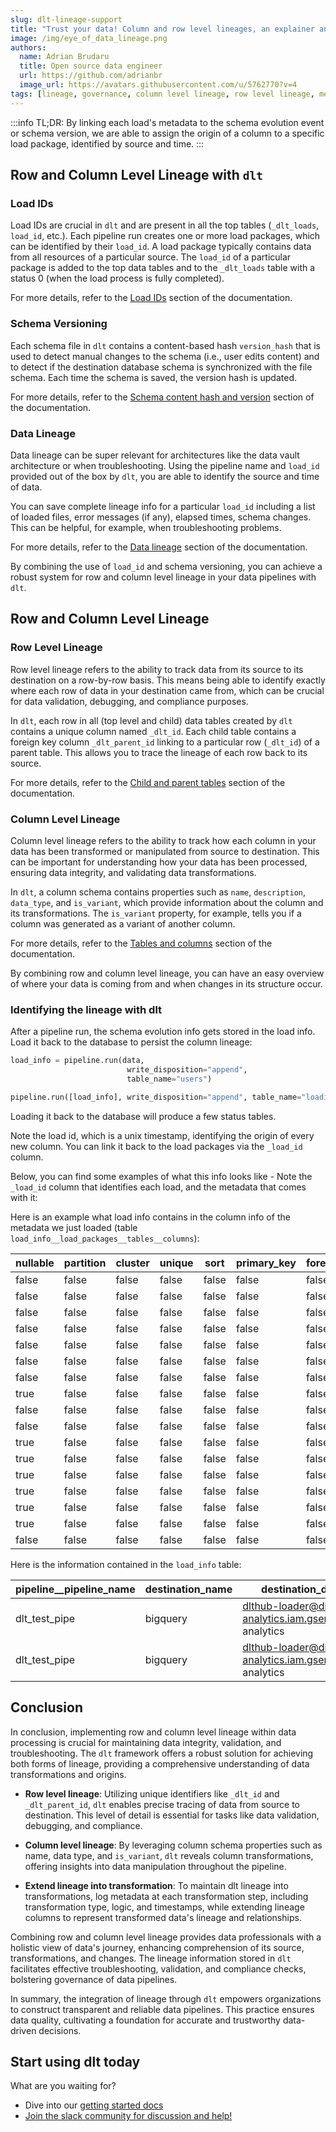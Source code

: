 ```yaml
---
slug: dlt-lineage-support
title: "Trust your data! Column and row level lineages, an explainer and a recipe."
image: /img/eye_of_data_lineage.png
authors:
  name: Adrian Brudaru
  title: Open source data engineer
  url: https://github.com/adrianbr
  image_url: https://avatars.githubusercontent.com/u/5762770?v=4
tags: [lineage, governance, column level lineage, row level lineage, metadata]
---
```

:::info
TL;DR: By linking each load's metadata to the schema evolution event or schema version, we are able to assign the origin of a column to a specific load package, identified by source and time.
:::


## Row and Column Level Lineage with `dlt`

### Load IDs

Load IDs are crucial in `dlt` and are present in all the top tables (`_dlt_loads`, `load_id`, etc.). Each pipeline run creates one or more load packages, which can be identified by their `load_id`. A load package typically contains data from all resources of a particular source. The `load_id` of a particular package is added to the top data tables and to the `_dlt_loads` table with a status 0 (when the load process is fully completed).

For more details, refer to the [Load IDs](https://dlthub.com/docs/general-usage/understanding-the-tables#load-ids) section of the documentation.

### Schema Versioning

Each schema file in `dlt` contains a content-based hash `version_hash` that is used to detect manual changes to the schema (i.e., user edits content) and to detect if the destination database schema is synchronized with the file schema. Each time the schema is saved, the version hash is updated.

For more details, refer to the [Schema content hash and version](https://dlthub.com/docs/general-usage/schema#schema-content-hash-and-version) section of the documentation.

### Data Lineage

Data lineage can be super relevant for architectures like the data vault architecture or when troubleshooting. Using the pipeline name and `load_id` provided out of the box by `dlt`, you are able to identify the source and time of data.

You can save complete lineage info for a particular `load_id` including a list of loaded files, error messages (if any), elapsed times, schema changes. This can be helpful, for example, when troubleshooting problems.

For more details, refer to the [Data lineage](https://dlthub.com/docs/dlt-ecosystem/visualizations/understanding-the-tables#data-lineage) section of the documentation.

By combining the use of `load_id` and schema versioning, you can achieve a robust system for row and column level lineage in your data pipelines with `dlt`.


## Row and Column Level Lineage

### Row Level Lineage

Row level lineage refers to the ability to track data from its source to its destination on a row-by-row basis. This means being able to identify exactly where each row of data in your destination came from, which can be crucial for data validation, debugging, and compliance purposes.

In `dlt`, each row in all (top level and child) data tables created by `dlt` contains a unique column named `_dlt_id`. Each child table contains a foreign key column `_dlt_parent_id` linking to a particular row (`_dlt_id`) of a parent table. This allows you to trace the lineage of each row back to its source.

For more details, refer to the [Child and parent tables](https://dlthub.com/docs/general-usage/understanding-the-tables#child-and-parent-tables) section of the documentation.

### Column Level Lineage

Column level lineage refers to the ability to track how each column in your data has been transformed or manipulated from source to destination. This can be important for understanding how your data has been processed, ensuring data integrity, and validating data transformations.

In `dlt`, a column schema contains properties such as `name`, `description`, `data_type`, and `is_variant`, which provide information about the column and its transformations. The `is_variant` property, for example, tells you if a column was generated as a variant of another column.

For more details, refer to the [Tables and columns](https://dlthub.com/docs/general-usage/understanding-the-tables#tables-and-columns) section of the documentation.

By combining row and column level lineage, you can have an easy overview of where your data is coming from and when changes in its structure occur.

### Identifying the lineage with dlt

After a pipeline run, the schema evolution info gets stored in the load info.
Load it back to the database to persist the column lineage:
```python
load_info = pipeline.run(data,
                          write_disposition="append",
                          table_name="users")

pipeline.run([load_info], write_disposition="append", table_name="loading_status")
```

Loading it back to the database will produce a few status tables.

Note the load id, which is a unix timestamp, identifying the origin of every new column. You can link it back to the load packages via the `_load_id` column.

Below, you can find some examples of what this info looks like - Note the `_load_id` column that identifies each load, and the metadata that comes with it:

Here is an example what load info contains in the column info of the metadata we just loaded (table  `load_info__load_packages__tables__columns`):

| nullable | partition | cluster | unique | sort | primary_key | foreign_key | root_key | merge_key | name                   | data_type | table_name       | schema_name       | load_id       | _dlt_parent_id    | _dlt_list_idx | _dlt_id           | variant |
|----------|-----------|---------|--------|------|-------------|-------------|----------|----------|------------------------|-----------|-----------------|------------------|---------------|-------------------|---------------|-------------------|---------|
| false    | false     | false   | false  | false| false       | false       | false    | false    | version                | bigint    | _dlt_pipeline_state | dlt_test_pipe    | 1692188651.466199 | WBS2MJRkxEn2xw   | 0             | 4rQWa44uF2CKyg    |         |
| false    | false     | false   | false  | false| false       | false       | false    | false    | engine_version         | bigint    | _dlt_pipeline_state | dlt_test_pipe    | 1692188651.466199 | WBS2MJRkxEn2xw   | 1             | zn5zR+PKyNqJLA    |         |
| false    | false     | false   | false  | false| false       | false       | false    | false    | pipeline_name          | text      | _dlt_pipeline_state | dlt_test_pipe    | 1692188651.466199 | WBS2MJRkxEn2xw   | 2             | WV6DNovz7V1xBg    |         |
| false    | false     | false   | false  | false| false       | false       | false    | false    | state                  | text      | _dlt_pipeline_state | dlt_test_pipe    | 1692188651.466199 | WBS2MJRkxEn2xw   | 3             | 77zsRk9Z5yhAwQ    |         |
| false    | false     | false   | false  | false| false       | false       | false    | false    | created_at             | timestamp | _dlt_pipeline_state | dlt_test_pipe    | 1692188651.466199 | WBS2MJRkxEn2xw   | 4             | Sj5/mL9tZGlHRQ    |         |
| false    | false     | false   | false  | false| false       | false       | false    | false    | _dlt_load_id           | text      | _dlt_pipeline_state | dlt_test_pipe    | 1692188651.466199 | WBS2MJRkxEn2xw   | 5             | lvbvQFPbk9g0og    |         |
| false    | false     | false   | false  | false| false       | false       | false    | false    | load_id                | text      | _dlt_loads        | dlt_test_pipe    | 1692188651.466199 | G0HvoQ6BMNzYsw   | 0             | +IeGJE0Ln0wj+w    |         |
| true     | false     | false   | false  | false| false       | false       | false    | false    | schema_name            | text      | _dlt_loads        | dlt_test_pipe    | 1692188651.466199 | G0HvoQ6BMNzYsw   | 1             | oZ7hho/aLYJobg    |         |
| false    | false     | false   | false  | false| false       | false       | false    | false    | status                 | bigint    | _dlt_loads        | dlt_test_pipe    | 1692188651.466199 | G0HvoQ6BMNzYsw   | 2             | QrZ3e79agHFNgg    |         |
| false    | false     | false   | false  | false| false       | false       | false    | false    | inserted_at            | timestamp | _dlt_loads        | dlt_test_pipe    | 1692188651.466199 | G0HvoQ6BMNzYsw   | 3             | gm9kEFQuPXGwiA    |         |
| true     | false     | false   | false  | false| false       | false       | false    | false    | schema_version_hash    | text      | _dlt_loads        | dlt_test_pipe    | 1692188651.466199 | G0HvoQ6BMNzYsw   | 4             | 4eX9BoFV5oegAg    |         |
| true     | false     | false   | false  | false| false       | false       | false    | false    | name                   | text      | people            | dlt_test_pipe    | 1692188651.466199 | q9DzfCYuMwDjkg   | 0             | ISj8XUllnHB1gA    |         |
| true     | false     | false   | false  | false| false       | false       | false    | false    | age                    | bigint    | people            | dlt_test_pipe    | 1692188651.466199 | q9DzfCYuMwDjkg   | 1             | 4YDwm8PtjtEPwA    |         |
| true     | false     | false   | false  | false| false       | false       | false    | false    | nationality            | text      | people            | dlt_test_pipe    | 1692188651.466199 | q9DzfCYuMwDjkg   | 2             | LJTMxFWgqqyH/w    |         |
| true     | false     | false   | false  | false| false       | false       | false    | false    | street                 | text      | people            | dlt_test_pipe    | 1692188651.466199 | q9DzfCYuMwDjkg   | 3             | AmzkMpDFikafIw    |         |
| true     | false     | false   | false  | false| false       | false       | false    | false    | building               | bigint    | people            | dlt_test_pipe    | 1692188651.466199 | q9DzfCYuMwDjkg   | 4             | GNw+E3FAuC9o5A    |         |
| false    | false     | false   | false  | false| false       | false       | false    | false    | _dlt_load_id           | text      | people            | dlt_test_pipe    | 1692188651.466199 | q9DzfCYuMwDjkg   | 5             | 7hhoAuL9tZGlHR    |         |

Here is the information contained in the `load_info` table:

| pipeline__pipeline_name | destination_name | destination_displayable_credentials                            | destination_fingerprint | dataset_name | started_at                    | first_run | _dlt_load_id         | _dlt_id         |
|-------------------------|------------------|-------------------------------------------------------------|------------------------|--------------|-------------------------------|-----------|----------------------|----------------|
| dlt_test_pipe           | bigquery         | dlthub-loader@dlthub-analytics.iam.gserviceaccount.com@dlthub-analytics | kgecbRsVn7pCkgx5EVBi   | people       | 2023-08-16 12:24:09.511922 UTC | true      | 1692188672.110346    | PP1cT3rrwur2pw |
| dlt_test_pipe           | bigquery         | dlthub-loader@dlthub-analytics.iam.gserviceaccount.com@dlthub-analytics | kgecbRsVn7pCkgx5EVBi   | people       | 2023-08-16 12:25:12.789753 UTC | false     | 1692188728.938733    | WcBNyAKI3NdVzg |


## Conclusion

In conclusion, implementing row and column level lineage within data processing is crucial for maintaining data integrity, validation, and troubleshooting. The `dlt` framework offers a robust solution for achieving both forms of lineage, providing a comprehensive understanding of data transformations and origins.

- **Row level lineage**: Utilizing unique identifiers like `_dlt_id` and `_dlt_parent_id`, `dlt` enables precise tracing of data from source to destination. This level of detail is essential for tasks like data validation, debugging, and compliance.

- **Column level lineage**: By leveraging column schema properties such as name, data type, and `is_variant`, `dlt` reveals column transformations, offering insights into data manipulation throughout the pipeline.

- **Extend lineage into transformation**: To maintain dlt lineage into transformations, log metadata at each transformation step, including transformation type, logic, and timestamps, while extending lineage columns to represent transformed data's lineage and relationships.

Combining row and column level lineage provides data professionals with a holistic view of data's journey, enhancing comprehension of its source, transformations, and changes. The lineage information stored in `dlt` facilitates effective troubleshooting, validation, and compliance checks, bolstering governance of data pipelines.

In summary, the integration of lineage through `dlt` empowers organizations to construct transparent and reliable data pipelines. This practice ensures data quality, cultivating a foundation for accurate and trustworthy data-driven decisions.

## Start using dlt today
What are you waiting for?
* Dive into our [getting started docs](https://dlthub.com/docs/getting-started)
* [Join the slack community for discussion and help!](https://join.slack.com/t/dlthub-community/shared_invite/zt-1slox199h-HAE7EQoXmstkP_bTqal65g)